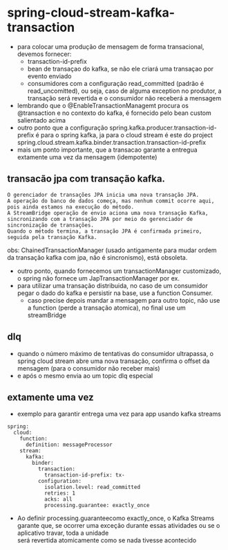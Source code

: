 # spring-cloud-stream-kafka-transaction

- para colocar uma produção de mensagem de forma transacional, devemos fornecer:
  - transaction-id-prefix 
  - bean de transaçao do kafka, se não ele criará uma transaçao por evento enviado
  - consumidores com a configuração read_committed (padrão é read_uncomitted), ou seja, caso de alguma exception no produtor, a transação será revertida e o consumidor não receberá a mensagem
- lembrando que o @EnableTransactionManagemt procura os @transaction e no contexto do kafka, é fornecido pelo bean custom salientado acima
- outro ponto que a configuração spring.kafka.producer.transaction-id-prefix é para o spring kafka, ja para o cloud stream é este do project spring.cloud.stream.kafka.binder.transaction.transaction-id-prefix
- mais um ponto importante, que a transacao garante a entregua extamente uma vez da mensagem (idempotente)

## transacão jpa com transação kafka.
```
O gerenciador de transações JPA inicia uma nova transação JPA.
A operação do banco de dados começa, mas nenhum commit ocorre aqui, pois ainda estamos na execução do método.
A StreamBridge operação de envio aciona uma nova transação Kafka, sincronizando com a transação JPA por meio do gerenciador de sincronização de transações.
Quando o método termina, a transação JPA é confirmada primeiro, seguida pela transação Kafka.
```
obs:  ChainedTransactionManager (usado antigamente para mudar ordem  da transação kafka com jpa, não é sincronismo), está obsoleta.
- outro ponto, quando fornecemos um transactionManager customizado, o spring não fornece um JapTransactionManager por ex.
- para utilizar uma transação distribuida, no caso de um consumidor pegar o dado do kafka e persistir na base, use a function Consumer.
  - caso precise depois mandar a mensagem para outro topic, não use a function (perde a transação atomica), no final use um streamBridge 


## dlq
- quando o número máximo de tentativas do consumidor ultrapassa, o spring cloud stream abre uma nova transação, confirma o offset da mensagem (para o consumidor não receber mais)
- e após o mesmo envia ao um topic dlq especial

## extamente uma vez
- exemplo para garantir entrega uma vez para app usando kafka streams
```
spring:
  cloud:
    function:
      definition: messageProcessor
    stream:
      kafka:
        binder:
          transaction:
            transaction-id-prefix: tx-
          configuration:
            isolation.level: read_committed
            retries: 1
            acks: all
            processing.guarantee: exactly_once
```
- Ao definir processing.guaranteecomo exactly_once, o Kafka Streams garante que, se ocorrer uma exceção durante essas atividades ou se o aplicativo travar, toda a unidade  
  será revertida atomicamente como se nada tivesse acontecido
